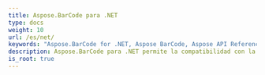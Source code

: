 ```yaml
---
title: Aspose.BarCode para .NET
type: docs
weight: 10
url: /es/net/
keywords: "Aspose.BarCode for .NET, Aspose BarCode, Aspose API Reference."
description: Aspose.BarCode para .NET permite la compatibilidad con la mayoría de los estándares y especificaciones de códigos de barras existentes.
is_root: true
---
```

